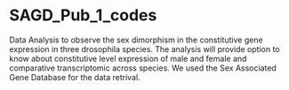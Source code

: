 # SAGD_Pub_1_codes
Data Analysis to observe the sex dimorphism in the constitutive gene expression in three drosophila species.
The analysis will provide option to know about constitutive level expression of male and female and comparative transcriptomic across species.
We used the Sex Associated Gene Database for the data retrival.
